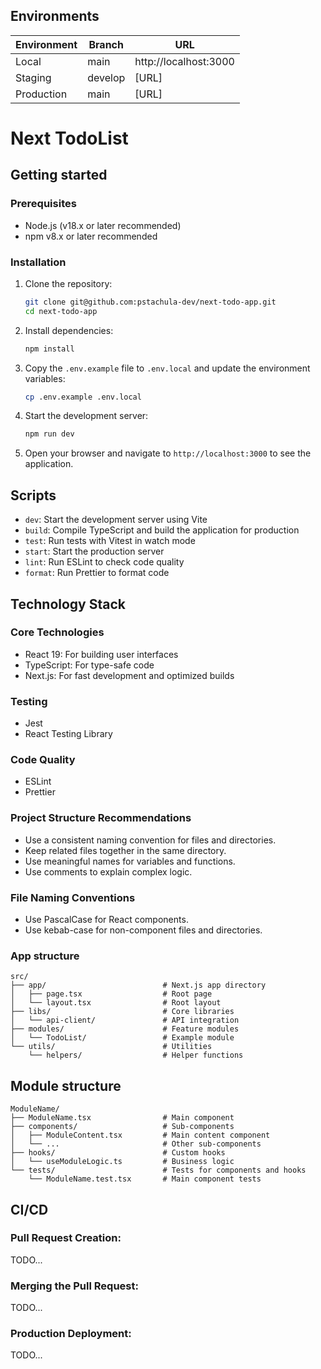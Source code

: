 ## Environments

| Environment | Branch  | URL                   |
| ----------- | ------- | --------------------- |
| Local       | main    | http://localhost:3000 |
| Staging     | develop | [URL]                 |
| Production  | main    | [URL]                 |

# Next TodoList

## Getting started

### Prerequisites

- Node.js (v18.x or later recommended)
- npm v8.x or later recommended

### Installation

1. Clone the repository:

   ```bash
   git clone git@github.com:pstachula-dev/next-todo-app.git
   cd next-todo-app
   ```

2. Install dependencies:

   ```bash
   npm install
   ```

3. Copy the `.env.example` file to `.env.local` and update the environment variables:

   ```bash
   cp .env.example .env.local
   ```

4. Start the development server:

   ```bash
   npm run dev
   ```

5. Open your browser and navigate to `http://localhost:3000` to see the application.

## Scripts

- `dev`: Start the development server using Vite
- `build`: Compile TypeScript and build the application for production
- `test`: Run tests with Vitest in watch mode
- `start`: Start the production server
- `lint`: Run ESLint to check code quality
- `format`: Run Prettier to format code

## Technology Stack

### Core Technologies

- React 19: For building user interfaces
- TypeScript: For type-safe code
- Next.js: For fast development and optimized builds

### Testing

- Jest
- React Testing Library

### Code Quality

- ESLint
- Prettier

### Project Structure Recommendations

- Use a consistent naming convention for files and directories.
- Keep related files together in the same directory.
- Use meaningful names for variables and functions.
- Use comments to explain complex logic.

### File Naming Conventions

- Use PascalCase for React components.
- Use kebab-case for non-component files and directories.

### App structure

```
src/
├── app/                          # Next.js app directory
│   ├── page.tsx                  # Root page
│   └── layout.tsx                # Root layout
├── libs/                         # Core libraries
│   └── api-client/               # API integration
├── modules/                      # Feature modules
│   └── TodoList/                 # Example module
└── utils/                        # Utilities
    └── helpers/                  # Helper functions
```

## Module structure

```
ModuleName/
├── ModuleName.tsx                # Main component
├── components/                   # Sub-components
│   ├── ModuleContent.tsx         # Main content component
│   └── ...                       # Other sub-components
├── hooks/                        # Custom hooks
│   └── useModuleLogic.ts         # Business logic
└── tests/                        # Tests for components and hooks
    └── ModuleName.test.tsx       # Main component tests
```

## CI/CD

### Pull Request Creation:

TODO...

### Merging the Pull Request:

TODO...

### Production Deployment:

TODO...
